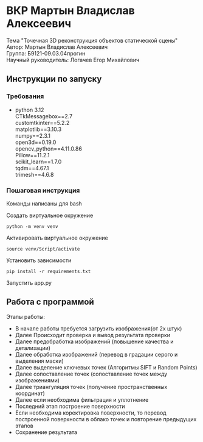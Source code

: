# ВКР Мартын Владислав Алексеевич
Тема "Точечная 3D реконструкция объектов статической сцены"  
Автор: Мартын Владислав Алексеевич  
Группа: Б9121-09.03.04прогин  
Научный руководитель: Логачев Егор Михайлович  

## Инструкции по запуску
### Требования
- python 3.12  
CTkMessagebox==2.7  
customtkinter==5.2.2  
matplotlib==3.10.3  
numpy==2.3.1  
open3d==0.19.0  
opencv_python==4.11.0.86  
Pillow==11.2.1  
scikit_learn==1.7.0  
tqdm==4.67.1  
trimesh==4.6.8  

### Пошаговая инструкция

Команды написаны для bash  

Создать виртуальное окружение  

```
python -m venv venv
```
Активировать виртуальное окружение
```
source venv/Script/activate
```
Установить зависимости
```
pip install -r requirements.txt
```
Запустить app.py


## Работа с программой
Этапы работы:  
- В начале работы требуется загрузить изображения(от 2х штук)  
- Далее Происходит проверка и вывод результата проверки
- Далее предобработка изображений (повышение качества и детализации)
- Далее обработка изображений (перевод в градации серого и выделения маски)
- Далее выделение ключевых точек (Алгоритмы SIFT и Random Points)
- Далее сопоставление точек (сопоставление точек между изображениями)
- Далее триангуляция точек (получение пространственных координат)
- Далее если необходима фильтрация и уплотнение
- Последний этап построение поверхности
- Если необходима коректировка поверхности, то перевод построенной поверхности в облако точек и повторение предыдущих этапов
- Сохранение результата
